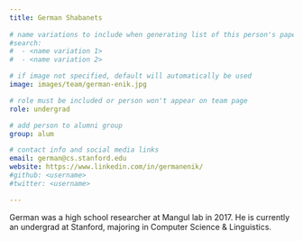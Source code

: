 ```yaml
---
title: German Shabanets
 
# name variations to include when generating list of this person's papers
#search:
#  - <name variation 1>
#  - <name variation 2>

# if image not specified, default will automatically be used
image: images/team/german-enik.jpg

# role must be included or person won't appear on team page
role: undergrad

# add person to alumni group
group: alum

# contact info and social media links
email: german@cs.stanford.edu
website: https://www.linkedin.com/in/germanenik/
#github: <username>
#twitter: <username>

---
```


German was a high school researcher at Mangul lab in 2017.
He is currently an undergrad at Stanford, majoring in Computer Science & Linguistics.